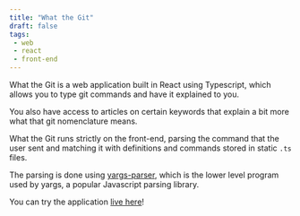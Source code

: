```yaml
---
title: "What the Git"
draft: false
tags: 
 - web
 - react
 - front-end
---
```

What the Git is a web application built in React using Typescript, which allows you to type git commands and have it explained to you. 

You also have access to articles on certain keywords that explain a bit more what that git nomenclature means.

What the Git runs strictly on the front-end, parsing the command that the user sent and matching it with definitions and commands stored in static `.ts` files.

The parsing is done using [yargs-parser](https://github.com/yargs/yargs-parser), which is the lower level program used by yargs, a popular Javascript parsing library.

You can try the application [live here](https://wtg.nezia.dev)!
